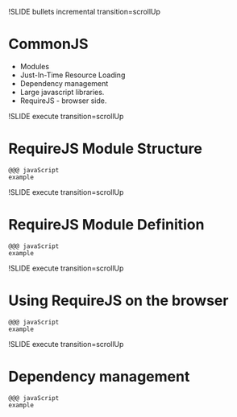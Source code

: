 !SLIDE bullets incremental transition=scrollUp
# CommonJS #

* Modules
* Just-In-Time Resource Loading
* Dependency management
* Large javascript libraries.
* RequireJS - browser side.

!SLIDE execute transition=scrollUp
# RequireJS Module Structure #

    @@@ javaScript
    example


!SLIDE execute transition=scrollUp
# RequireJS Module Definition #

    @@@ javaScript
    example

!SLIDE execute transition=scrollUp
# Using RequireJS on the browser #

    @@@ javaScript
    example

!SLIDE execute transition=scrollUp
# Dependency management #

    @@@ javaScript
    example
